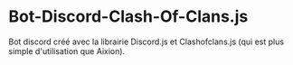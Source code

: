 # Bot-Discord-Clash-Of-Clans.js
Bot discord créé avec la librairie Discord.js et Clashofclans.js (qui est plus simple d'utilisation que Aixion).
